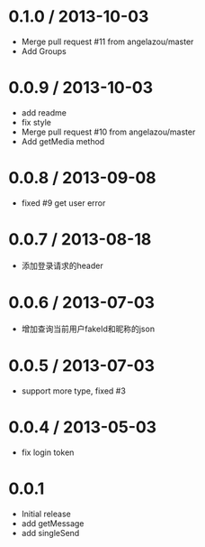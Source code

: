 
0.1.0 / 2013-10-03 
==================

  * Merge pull request #11 from angelazou/master
  * Add Groups

0.0.9 / 2013-10-03 
==================

  * add readme
  * fix style
  * Merge pull request #10 from angelazou/master
  * Add getMedia method

0.0.8 / 2013-09-08 
==================

  * fixed #9 get user error

0.0.7 / 2013-08-18 
==================

  * 添加登录请求的header  

0.0.6 / 2013-07-03 
==================

  * 增加查询当前用户fakeId和昵称的json

0.0.5 / 2013-07-03 
==================

  * support more type, fixed #3

0.0.4 / 2013-05-03 
==================

  * fix login token 

0.0.1  
==================  

  * Initial release 
  * add getMessage
  * add singleSend 
